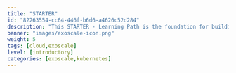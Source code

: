 ```yaml
---
title: "STARTER"
id: "82263554-cc64-446f-b6d6-a4626c52d284"
description: "This STARTER - Learning Path is the foundation for building Exoscale knowledge. It will help you learn the terminology associated, the related cloud computing, and the Exoscale-specific benefits for customers."
banner: "images/exoscale-icon.png"
weight: 5
tags: [cloud,exoscale]
level: [introductory]
categories: [exoscale,kubernetes]
---
```

